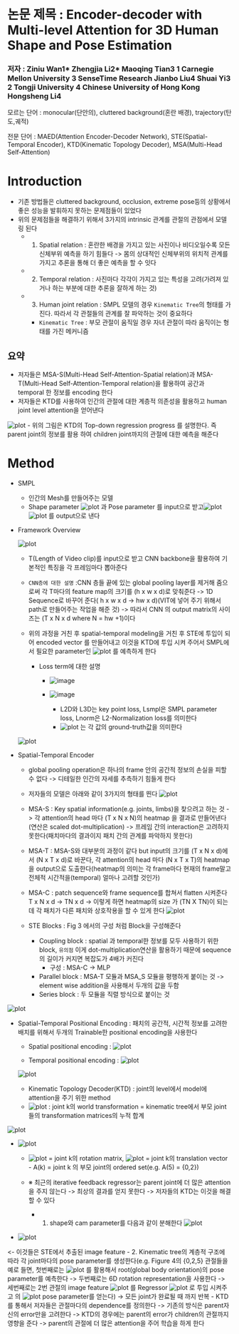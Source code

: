 # 논문 제목 : Encoder-decoder with Multi-level Attention for 3D Human Shape and Pose Estimation
### 저자 : Ziniu Wan1* Zhengjia Li2* Maoqing Tian3 1 Carnegie Mellon University 3 SenseTime Research Jianbo Liu4 Shuai Yi3 2 Tongji University 4 Chinese University of Hong Kong Hongsheng Li4

모르는 단어 : monocular(단안의), cluttered background(혼란 배경), trajectory(탄도,궤적)

전문 단어 :  MAED(Attention Encoder-Decoder Network), STE(Spatial-Temporal Encoder), KTD(Kinematic Topology Decoder), MSA(Multi-Head Self-Attention)

# Introduction
- 기존 방법들은 cluttered background, occlusion, extreme pose등의 상황에서 좋은 성능을 발휘하지 못하는 문제점들이 있었다 
- 위의 문제점들을 해결하기 위해서 3가지의 intrinsic 관계를 관절의 관점에서 모델링 된다
	- 1. Spatial relation : 혼란한 배경을 가지고 있는 사진이나 비디오일수록 모든 신체부위 예측을 하기 힘들다 -> 몸의 상대적인 신체부위의 위치적 관계를 가지고 추론을 통해 더 좋은 예측을 할 수 잇다 
	- 2. Temporal relation : 사진마다 각각이 가지고 있는 특성을 고려(가려져 있거나 하는 부분에 대한 추론을 잘하게 하는 것)
	- 3. Human joint relation : SMPL 모델의 경우 `Kinematic Tree`의 형태를 가진다. 따라서 각 관절들의 관계를 잘 파악하는 것이 중요하다
		- `Kinematic Tree` : 부모 관절이 움직일 경우 자녀 관절이 따라 움직이는 형태를 가진 메커니즘 
## 요약
- 저자들은 MSA-S(Multi-Head Self-Attention-Spatial relation)과 MSA-T(Multi-Head Self-Attention-Temporal relation)을 활용하여 공간과 temporal 한 정보를 encoding 한다 
- 저자들은 KTD를 사용하여 인간의 관절에 대한 계층적 의존성을 활용하고 human joint level attention을 얻어낸다

![plot](https://user-images.githubusercontent.com/69032315/147862903-585ee171-d667-4596-a5bf-e9273d362d7f.png)
	- 위의 그림은 KTD의 Top-down regression progress 를 설명한다. 즉 parent joint의 정보를 활용 하여 children joint까지의 관절에 대한 예측을 해준다 
  
  
  # Method
- SMPL
	- 인간의 Mesh를 만들어주는 모델
	- Shape parameter ![plot](https://user-images.githubusercontent.com/69032315/147862910-74d2add9-c23b-4c85-a48d-b6ed235d9d0e.png)
 과 Pose parameter  를 input으로 받고![plot](https://user-images.githubusercontent.com/69032315/147862911-3a2687f8-159d-46f5-add4-6ef3c333cbd8.png)
 ![plot](https://user-images.githubusercontent.com/69032315/147862914-675a3266-6c41-42ce-a59a-1f047043a3b7.png) 를 output으로 낸다
 
- Framework Overview

  ![plot](https://user-images.githubusercontent.com/69032315/147862915-46739f06-85d7-4ca5-855f-c83ac154008e.png)

  - T(Length of Video clip)를 input으로 받고 CNN backbone을 활용하여 기본적인 특징을 각 프레임마다 뽑아준다
  - `CNN층에 대한 설명` :CNN 층들 끝에 있는 global pooling layer를 제거해 줌으로써 각 T마다의 feature map의 크기를 (h x w x d)로 맞춰준다 -> 1D Sequence로 바꾸어 준다( h x w x d -> hw x d)(VIT에 넣어 주기 위해서 path로 만들어주는 작업을 해준 것) -> 따라서 CNN 의 output matrix의 사이즈는 (T x N x d where N = hw +1)이다

  - 위의 과정을 거친 후 spatial-temporal modeling을 거친 후 STE에 투입이 되어 encoded vector 를 만들어내고 이것을 KTD에 투입 시켜 주어서 SMPL에서 필요한 parameter인 ![plot](https://user-images.githubusercontent.com/69032315/147862923-71fcc22e-bcbe-446f-a3cc-8f8d7d7e33ca.png)
 를 예측하게 한다

	- Loss term에 대한 설명 
		-  ![image](https://user-images.githubusercontent.com/69032315/147862927-435dc2eb-4fb4-4e84-99dc-6f3862467610.png)

		-  ![image](https://user-images.githubusercontent.com/69032315/147862928-c83caf3a-d411-4e98-a800-18e4a5f82edf.png)

			- L2D와 L3D는 key point loss, Lsmpl은 SMPL parameter loss, Lnorm은 L2-Normalization loss를 의미한다
			- ![plot](https://user-images.githubusercontent.com/69032315/147862941-197b218e-d611-4b88-861f-788de574835b.png)
 는 각 값의 ground-truth값을 의미한다  
  
  ![plot](https://user-images.githubusercontent.com/69032315/147862943-051997db-e235-473b-83ea-a53de64bb2f9.png)

- Spatial-Temporal Encoder
	- global pooling operation은 하나의 frame 안의 공간적 정보의 손실을 피할 수 없다 -> 디테일한 인간의 자세를 추측하기 힘들게 한다
	- 저자들의 모델은 아래와 같이 3가지의 형태를 띈다
 ![plot](https://user-images.githubusercontent.com/69032315/147862947-0b70d9ad-0ed0-4b19-983b-fad3af86b9bf.png)

	- MSA-S : Key spatial information(e.g. joints, limbs)을 찾으려고 하는 것 -> 각 attention의 head 마다 (T x N x N)의 heatmap 을 결과로 만들어낸다(연산은 scaled dot-multiplication) -> 프레임 간의 interaction은 고려하지 못한다(패치마다의 결과이지 패치 간의 관계를 파악하지 못한다)
	- MSA-T : MSA-S와 대부분의 과정이 같다 but input의 크기를 (T x N x d)에서 (N x T x d)로 바꾼다, 각 attention의 head 마다 (N x T x T)의 heatmap을 output으로 도출한다(heatmap의 의미는 각 frame마다 현재의 frame말고 전체적 시간적을(temporal) 얼마나 고려할 것인가)
	- MSA-C : patch sequence와 frame sequence를 합쳐서 flatten 시켜준다 T x N x d -> TN x d -> 이렇게 하면 heatmap의 size 가 (TN X TN)이 되는데 각 패치가 다른 패치와 상호작용을 할 수 있게 한다
![plot](https://user-images.githubusercontent.com/69032315/147862950-2e53f294-1ae5-4d0d-b879-3a3ef8830a49.png)
	- STE Blocks : Fig 3 에서의 구성 처럼 Block을 구성해준다 
		- Coupling block : spatial 과 temporal한 정보를 모두 사용하기 위한 block, `유의점` 이게 dot-multiplication연산을 활용하기 때문에 sequence의 길이가 커지면 복잡도가 4배가 커진다 
			- 구성 : MSA-C -> MLP 
		- Parallel block : MSA-T 모듈과 MSA_S 모듈을 평행하게 붙이는 것 -> element wise addition을 사용해서 두개의 값을 두함
		- Series block : 두 모듈을 직렬 방식으로 붙이는 것
    
![plot](https://user-images.githubusercontent.com/69032315/147862953-238f8892-652e-4409-8372-2548461db6b0.png)

- Spatial-Temporal Positional Encoding : 패치의 공간적, 시간적 정보를 고려한 배치를 위해서 두개의 Trainable한 positional encoding을 사용한다
	- Spatial positional encoding :  ![plot](https://user-images.githubusercontent.com/69032315/147862957-ab7c7cf4-f05b-4eae-9da8-a62238f322d8.png)

	- Temporal positional encoding :  ![plot](https://user-images.githubusercontent.com/69032315/147862960-f22e64ed-ed74-4c02-89f3-1dc3fba3c325.png)

	![plot](https://user-images.githubusercontent.com/69032315/147862961-2c7ea6c8-9961-4216-93ba-36197714d653.png)

	- Kinematic Topology Decoder(KTD) : joint의 level에서 model에 attention을 주기 위한 method
	- ![plot](https://user-images.githubusercontent.com/69032315/147862966-64e8b1bf-40ec-4520-a22e-f61c9ff5af68.png)  : joint k의 world transformation = kinematic tree에서 부모 joint들의 transformation matrices의 누적 합계
	
 ![plot](https://user-images.githubusercontent.com/69032315/147862968-20f33fd8-6b0b-4643-8a3f-b65400de8245.png)

-  ![plot](https://user-images.githubusercontent.com/69032315/147862970-dcd687fe-4329-4e68-b3fc-0b76d0bf2a75.png)

	-  ![plot](https://user-images.githubusercontent.com/69032315/147862973-45e59d12-a8c0-4977-aa27-b2844f0b3391.png) = joint k의  rotation matrix, ![plot](https://user-images.githubusercontent.com/69032315/147862976-76b4abc7-275d-439c-b0d0-7b053d65c1eb.png)
  = joint k의 translation vector
			- A(k) = joint k 의 부모 joint의 ordered set(e.g. A(5) = {0,2})
	- ※ 최근의 iterative feedback regressor는 parent joint에 더 많은 attention을 주지 않는다 -> 최상의 결과를 얻지 못한다 -> 저자들의 KTD는 이것을 해결할 수 있다

		- 1. shape와 cam parameter를 다음과 같이 분해한다
 ![plot](https://user-images.githubusercontent.com/69032315/147862981-d5b26267-dca4-403f-96d3-48345db1991a.png)

-  ![plot](https://user-images.githubusercontent.com/69032315/147862986-fc56fe9d-bfed-4389-a66f-f4dc44fcb8ea.png)
 
 <- 이것들은 STE에서 추출된 image feature 
		- 2. Kinematic tree의 계층적 구조에 따라 각 joint마다의 pose parameter를 생성한다(e.g. Figure 4의 {0,2,5} 관절들을 예로 들면, 첫번째로는 ![plot](https://user-images.githubusercontent.com/69032315/147862991-639cd970-afe9-4a9a-87f9-1163e0e2f302.png)
 를 활용해서 root(global body orientation)의 pose parameter를 예측한다 -> 두번째로는 6D rotation representation을 사용한다 -> 세번째로는 2번 관절의 image feature ![plot](https://user-images.githubusercontent.com/69032315/147862994-84d6859a-7afb-416e-9582-b126d9373aa3.png)
 를 Regressor ![plot](https://user-images.githubusercontent.com/69032315/147862997-bfa27a6c-b2f4-41f9-ac32-e0e5b81bdc33.png)
 로 투입 시켜주고 의 ![plot](https://user-images.githubusercontent.com/69032315/147863003-ba845d3b-3879-4334-a0ae-b8d2f20f546e.png)
 pose parameter를 얻는다) -> 모든 joint가 완료될 때 까지 반복
	- KTD를 통해서 저자들은 관절마다의 dependence를 정의한다 -> 기존의 방식은 parent자신의 error만을 고려한다 -> KTD의 경우에는 parent의 error가 children의 관절까지 영향을 준다 -> parent의 관절에 더 많은 attention을 주어 학습을 하게 한다


  
  
  
